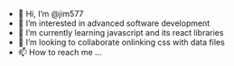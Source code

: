 - 👋 Hi, I’m @jim577
- 👀 I’m interested in advanced software development
- 🌱 I’m currently learning javascript and its react libraries
- 💞️ I’m looking to collaborate onlinking css with data files 
- 📫 How to reach me ...

<!---
jim577/jim577 is a ✨ special ✨ repository because its `README.md` (this file) appears on your GitHub profile.
You can click the Preview link to take a look at your changes.
--->
